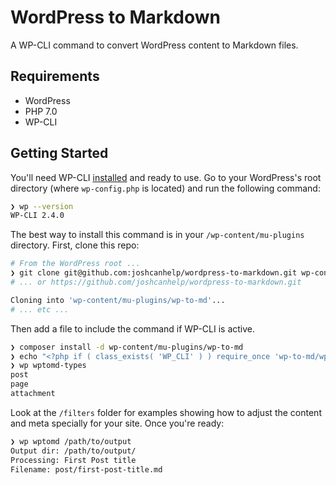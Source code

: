 # WordPress to Markdown

A WP-CLI command to convert WordPress content to Markdown files.

## Requirements

- WordPress
- PHP 7.0
- WP-CLI

## Getting Started

You'll need WP-CLI [installed](https://wp-cli.org/#installing) and ready to use. Go to your WordPress's root directory (where `wp-config.php` is located) and run the following command:

```bash
❯ wp --version
WP-CLI 2.4.0
```
The best way to install this command is in your `/wp-content/mu-plugins` directory. First, clone this repo:

```bash
# From the WordPress root ...
❯ git clone git@github.com:joshcanhelp/wordpress-to-markdown.git wp-content/mu-plugins/wp-to-md
# ... or https://github.com/joshcanhelp/wordpress-to-markdown.git

Cloning into 'wp-content/mu-plugins/wp-to-md'...
# ... etc ...
```

Then add a file to include the command if WP-CLI is active.

```bash
❯ composer install -d wp-content/mu-plugins/wp-to-md
❯ echo "<?php if ( class_exists( 'WP_CLI' ) ) require_once 'wp-to-md/wp-to-md.php';" > wp-content/mu-plugins/wp-to-md.php
❯ wp wptomd-types
post
page
attachment
```

Look at the `/filters` folder for examples showing how to adjust the content and meta specially for your site. Once you're ready:

```bash
❯ wp wptomd /path/to/output
Output dir: /path/to/output/
Processing: First Post title
Filename: post/first-post-title.md
```
